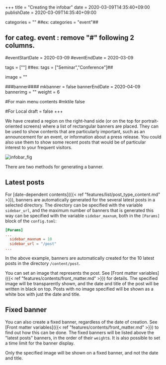 +++
title =  "Creating the infobar"
date = 2020-03-09T14:35:40+09:00
publishDate = 2020-03-09T14:35:40+09:00

categories = ""
##ex:  categories = "event"##
## for categ. event : remove "#" following 2 columns. ##
#eventStartDate = 2020-03-09
#eventEndDate = 2020-03-09

tags = [""]
##ex: tags = ["Seminar","Conference"]##

image = ""

###banner####
mkbanner = false
bannerEndDate = 2020-04-09
bannerimg = ""
weight = 6

#For main menu contents
#mktile false

#For Local
draft = false
+++

<!--### Infobar (list of banners)-->


We have created a region on the right-hand side (or on the top for portrait-oriented screens) where a list of rectangular banners are placed. They can be used to show contents that are particularly important, such as an announcement for an event, or information about a press release. You could also use them to show some recent posts that would be of particular interest to your frequent visitors.


![infobar_fig](/img/screenshots/infobar_fig.png)


There are two methods for generating a banner.


## Latest posts

For [date-dependent contents]({{< ref "features/list/post_type_content.md" >}}), banners are automatically generated for the several latest posts in a selected directory. The directory can be specified with the variable `sidebar_url`, and the maximum number of banners that is generated this way can be specified with the variable `sidebar_maxnum`, both in the `[Params]` block of the `config.toml`:

```config.toml
[Params]
...
  sidebar_maxnum = 10
  sidebar_url = "/post"
...
```

In the above example, banners are automatically created for the 10 latest posts in the directory `/content/post`.

You can set an image that represents the post. See [Front matter variables]({{< ref "features/contents/front_matter.md" >}}) for details. The specified image will be transparently shown, and the date and title of the post will be written in black on top. Posts with no image specified will be shown as a white box with just the date and title.


## Fixed banner

You can also create a fixed banner, regardless of the date of creation. See [Front matter variables]({{< ref "features/contents/front_matter.md" >}}) to find out how this can be done. The fixed banners will be listed above the "latest posts" banners, in the order of their `weight`s. It is also possible to set a time limit for the banner display. 

Only the specified image will be shown on a fixed banner, and not the date and title.


